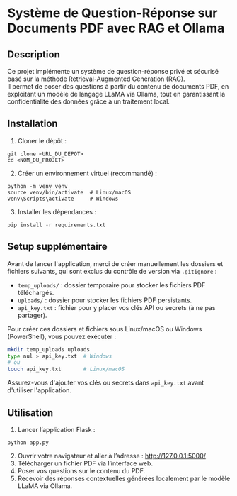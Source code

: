 # Système de Question-Réponse sur Documents PDF avec RAG et Ollama

## Description
Ce projet implémente un système de question-réponse privé et sécurisé basé sur la méthode Retrieval-Augmented Generation (RAG).  
Il permet de poser des questions à partir du contenu de documents PDF, en exploitant un modèle de langage LLaMA via Ollama, tout en garantissant la confidentialité des données grâce à un traitement local.


## Installation

1. Cloner le dépôt :
```
git clone <URL_DU_DEPOT>
cd <NOM_DU_PROJET>
```
2. Créer un environnement virtuel (recommandé) :
```
python -m venv venv
source venv/bin/activate  # Linux/macOS
venv\Scripts\activate     # Windows
```
3. Installer les dépendances :
```
pip install -r requirements.txt
```

## Setup supplémentaire

Avant de lancer l'application, merci de créer manuellement les dossiers et fichiers suivants, qui sont exclus du contrôle de version via `.gitignore` :

- `temp_uploads/` : dossier temporaire pour stocker les fichiers PDF téléchargés.
- `uploads/` : dossier pour stocker les fichiers PDF persistants.
- `api_key.txt` : fichier pour y placer vos clés API ou secrets (à ne pas partager).

Pour créer ces dossiers et fichiers sous Linux/macOS ou Windows (PowerShell), vous pouvez exécuter :

```bash
mkdir temp_uploads uploads
type nul > api_key.txt  # Windows
# ou
touch api_key.txt       # Linux/macOS
```

Assurez-vous d'ajouter vos clés ou secrets dans `api_key.txt` avant d'utiliser l'application.


## Utilisation

1. Lancer l’application Flask :  
```
python app.py
```
2. Ouvrir votre navigateur et aller à l’adresse : 
 http://127.0.0.1:5000/
3. Télécharger un fichier PDF via l’interface web.
4. Poser vos questions sur le contenu du PDF.
5. Recevoir des réponses contextuelles générées localement par le modèle LLaMA via Ollama.


